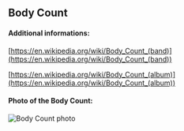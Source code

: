 ## Body Count
#### Additional informations:
[https://en.wikipedia.org/wiki/Body_Count_(band)](https://en.wikipedia.org/wiki/Body_Count_(band))

[https://en.wikipedia.org/wiki/Body_Count_(album)](https://en.wikipedia.org/wiki/Body_Count_(album))

#### Photo of the Body Count:
![Body Count photo](https://upload.wikimedia.org/wikipedia/commons/thumb/2/29/Body_Count_feat._Ice-T_%28cropped%29.jpg/300px-Body_Count_feat._Ice-T_%28cropped%29.jpg)
